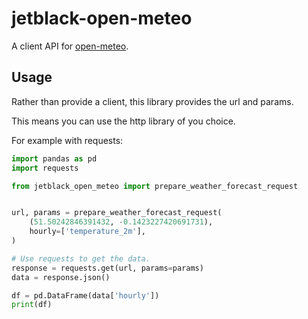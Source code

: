 # jetblack-open-meteo

A client API for [open-meteo](https://open-meteo.com).

## Usage

Rather than provide a client, this library provides the url and params.

This means you can use the http library of you choice.

For example with requests:

```python
import pandas as pd
import requests

from jetblack_open_meteo import prepare_weather_forecast_request


url, params = prepare_weather_forecast_request(
    (51.50242846391432, -0.1423227420691731),
    hourly=['temperature_2m'],
)

# Use requests to get the data.
response = requests.get(url, params=params)
data = response.json()

df = pd.DataFrame(data['hourly'])
print(df)
```
